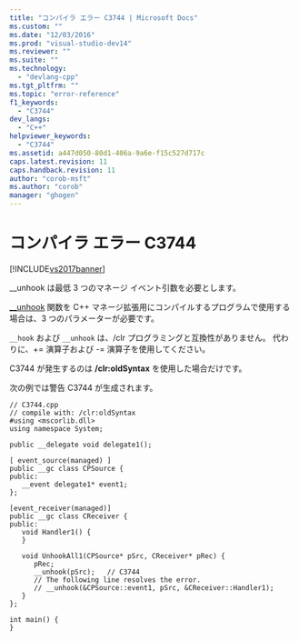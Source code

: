 ```yaml
---
title: "コンパイラ エラー C3744 | Microsoft Docs"
ms.custom: ""
ms.date: "12/03/2016"
ms.prod: "visual-studio-dev14"
ms.reviewer: ""
ms.suite: ""
ms.technology: 
  - "devlang-cpp"
ms.tgt_pltfrm: ""
ms.topic: "error-reference"
f1_keywords: 
  - "C3744"
dev_langs: 
  - "C++"
helpviewer_keywords: 
  - "C3744"
ms.assetid: a447d050-80d1-406a-9a6e-f15c527d717c
caps.latest.revision: 11
caps.handback.revision: 11
author: "corob-msft"
ms.author: "corob"
manager: "ghogen"
---
```

# コンパイラ エラー C3744
[!INCLUDE[vs2017banner](../../assembler/inline/includes/vs2017banner.md)]

\_\_unhook は最低 3 つのマネージ イベント引数を必要とします。  
  
 [\_\_unhook](../../cpp/unhook.md) 関数を C\+\+ マネージ拡張用にコンパイルするプログラムで使用する場合は、3 つのパラメーターが必要です。  
  
 `__hook` および `__unhook` は、\/clr プログラミングと互換性がありません。  代わりに、\+\= 演算子および \-\= 演算子を使用してください。  
  
 C3744 が発生するのは **\/clr:oldSyntax** を使用した場合だけです。  
  
 次の例では警告 C3744 が生成されます。  
  
```  
// C3744.cpp  
// compile with: /clr:oldSyntax  
#using <mscorlib.dll>  
using namespace System;  
  
public __delegate void delegate1();  
  
[ event_source(managed) ]  
public __gc class CPSource {  
public:  
   __event delegate1* event1;  
};  
  
[event_receiver(managed)]  
public __gc class CReceiver {  
public:  
   void Handler1() {  
   }  
  
   void UnhookAll1(CPSource* pSrc, CReceiver* pRec) {  
      pRec;  
      __unhook(pSrc);   // C3744  
      // The following line resolves the error.  
      // __unhook(&CPSource::event1, pSrc, &CReceiver::Handler1);  
   }  
};  
  
int main() {  
}  
```